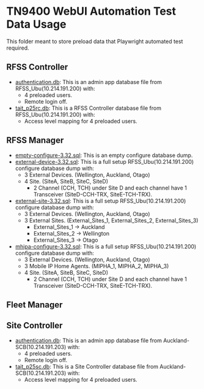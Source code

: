 # TN9400 WebUI Automation Test Data Usage

This folder meant to store preload data that Playwright automated test required.

## RFSS Controller

* [authentication.db](../data/rfss-controller/authentication.db): This is an admin app database file from RFSS_Ubu(10.214.191.200) with:
  * 4 preloaded users.
  * Remote login off.
* [tait_p25rc.db](../data/rfss-controller/tait_p25rc.db): This is a RFSS Controller database file from RFSS_Ubu(10.214.191.200) with:
  * Access level mapping for 4 preloaded users.

## RFSS Manager

* [empty-configure-3.32.sql](../data/rfss-manager/empty-configure-3.32.sql): This is an empty configure database dump.
* [external-device-3.32.sql](../data/rfss-manager/external-device-3.32.sql): This is a full setup RFSS_Ubu(10.214.191.200) configure database dump with:
  * 3 External Devices. (Wellington, Auckland, Otago)
  * 4 Site. (SiteA, SiteB, SiteC, SiteD)
    * 2 Channel (CCH, TCH) under Site D and each channel have 1 Transceiver (SiteD-CCH-TRX, SiteE-TCH-TRX).
* [external-site-3.32.sql](../data/rfss-manager/external-site-3.32.sql): This is a full setup RFSS_Ubu(10.214.191.200) configure database dump with:
  * 3 External Devices. (Wellington, Auckland, Otago)
  * 3 External Sites. (External_Sites_1, External_Sites_2, External_Sites_3)
    * External_Sites_1 -> Auckland
    * External_Sites_2 -> Wellington
    * External_Sites_3 -> Otago
* [mhipa-configure-3.32.sql](../data/rfss-manager/mhipa-configure-3.32.sql): This is a full setup RFSS_Ubu(10.214.191.200) configure database dump with:
  * 3 External Devices. (Wellington, Auckland, Otago)
  * 3 Mobile IP Home Agents. (MIPHA_1, MIPHA_2, MIPHA_3)
  * 4 Site. (SiteA, SiteB, SiteC, SiteD)
    * 2 Channel (CCH, TCH) under Site D and each channel have 1 Transceiver (SiteD-CCH-TRX, SiteE-TCH-TRX).

## Fleet Manager

## Site Controller

* [authentication.db](../data/site-controller/authentication.db): This is an admin app database file from Auckland-SCB(10.214.191.203) with:
  * 4 preloaded users.
  * Remote login off.
* [tait_p25sc.db](../data/site-controller/tait_p25sc.db): This is a Site Controller database file from Auckland-SCB(10.214.191.203) with:
  * Access level mapping for 4 preloaded users.

